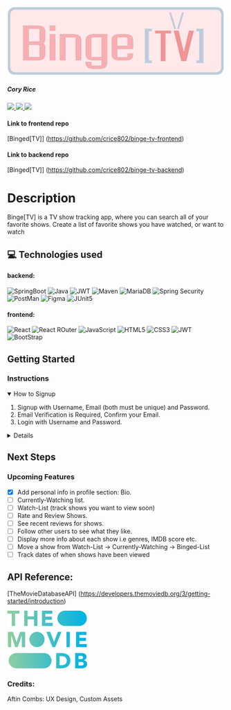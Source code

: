 <div>
<img src="src/main/resources/static/Logo.png">

<h5>Cory Rice</h5>
<a href="https://github.com/crice802" target="_blank">
<img src="https://img.shields.io/badge/-Portfolio: github.com/crice802-darkgreen?style=flat&logo=medium"/>
</a>
<a href="https://www.linkedin.com/in/crice802/" target="_blank">
<img src="https://img.shields.io/badge/-linkedin.com/in/crice802/-blue?style=flat&``logo=Linkedin&logoColor=white">
</a>
<a href="mailto:rcrice@gmail.com" target="_blank">
<img src="https://img.shields.io/badge/-rcrice@gmail.com-c14438?style=flat&logo=Gmail&``logoColor=white">
</a>
</div>

#### Link to frontend repo

[Binged[TV]] (https://github.com/crice802/binge-tv-frontend)

#### Link to backend repo

[Binged[TV]] (https://github.com/crice802/binge-tv-backend)

<h1>Description</h1>
<p>Binge[TV] is a TV show tracking app, where you can search all of your favorite shows. Create a list of favorite shows you have watched, or want to watch </p>

## :computer: Technologies used

#### backend:

![SpringBoot](https://img.shields.io/badge/Spring_Boot-F2F4F9?style=for-the-badge&logo=spring-boot)
![Java](https://img.shields.io/badge/Java-ED8B00?style=for-the-badge&logo=java&logoColor=white)
![JWT](https://img.shields.io/badge/JWT-000000?style=for-the-badge&logo=JSON%20web%20tokens&logoColor=white)
![Maven](https://img.shields.io/badge/apache_maven-C71A36?style=for-the-badge&logo=apachemaven&logoColor=white)
![MariaDB](https://img.shields.io/badge/MariaDB-003545?style=for-the-badge&logo=mariadb&logoColor=white)
![Spring Security](https://img.shields.io/badge/Spring_Security-6DB33F?style=for-the-badge&logo=Spring-Security&logoColor=white)
![PostMan](https://img.shields.io/badge/Postman-FF6C37?style=for-the-badge&logo=Postman&logoColor=white)
![Figma](https://img.shields.io/badge/Figma-F24E1E?style=for-the-badge&logo=figma&logoColor=white)
![JUnit5](https://img.shields.io/badge/Junit5-25A162?style=for-the-badge&logo=junit5&logoColor=white)

#### frontend:

![React](https://img.shields.io/badge/React-20232A?style=for-the-badge&logo=react&logoColor=61DAFB)
![React ROuter](https://img.shields.io/badge/React_Router-CA4245?style=for-the-badge&logo=react-router&logoColor=white)
![JavaScript](https://img.shields.io/badge/JavaScript-323330?style=for-the-badge&logo=javascript&logoColor=F7DF1E)
![HTML5](https://img.shields.io/badge/HTML5-E34F26?style=for-the-badge&logo=html5&logoColor=white)
![CSS3](https://img.shields.io/badge/CSS3-1572B6?style=for-the-badge&logo=css3&logoColor=white)
![JWT](https://img.shields.io/badge/JWT-000000?style=for-the-badge&logo=JSON%20web%20tokens&logoColor=white)
![BootStrap](https://img.shields.io/badge/Bootstrap-563D7C?style=for-the-badge&logo=bootstrap&logoColor=white)

<h2> Getting Started</h2>
<h3> Instructions</h3>

<details open>
<summary>How to Signup</summary>
<ol>
<li>Signup with Username, Email (both must be unique) and Password.</li>
<li>Email Verification is Required, Confirm your Email.</li>
<li>Login with Username and Password.</li>
</ol>
</details> 

<details>
<ol>
<li>Search for your favorite shows.</li>
<li>Click on the show image to see details about the show.</li>
<li>In the Show Details section click the button to add to your Binged List.</li>
</ol>
</details>

## Next Steps

### Upcoming Features

- [x] Add personal info in profile section: Bio.
- [ ] Currently-Watching list.
- [ ] Watch-List (track shows you want to view soon)
- [ ] Rate and Review Shows.
- [ ] See recent reviews for shows.
- [ ] Follow other users to see what they like.
- [ ] Display more info about each show i.e genres, IMDB score etc.
- [ ] Move a show from Watch-List -> Currently-Watching -> Binged-List
- [ ] Track dates of when shows have been viewed

## API Reference:

[TheMovieDatabaseAPI] (https://developers.themoviedb.org/3/getting-started/introduction)

![TMDB](src/main/resources/static/Tmdblogo.png)

### Credits:

<p>Aftin Combs: UX Design, Custom Assets</p>